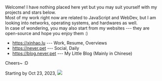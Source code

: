 Welcome! I have nothing placed here yet but you may suit yourself with my projects and stars below.  
Most of my work right now are related to JavaScript and WebDev, but I am looking into networks, operating systems, and hardwares as well.  
In case of wondering, you may also start from my websites --- they are open-source and hope you enjoy them :)
 
- https://xinhao.lu --- Work, Resume, Overviews 
- https://never.pet --- Social, Daily
- https://blog.never.pet --- My Little Blog (Mainly in Chinese)

Cheers~ :D 

Starting by Oct 23, 2023, ![](https://komarev.com/ghpvc/?username=NeverBehave&style=flat-square)
